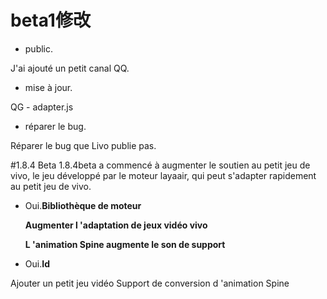 # beta1修改

- public.

J'ai ajouté un petit canal QQ.

- mise à jour.

QG - adapter.js

- réparer le bug.

Réparer le bug que Livo publie pas.

#1.8.4 Beta
1.8.4beta a commencé à augmenter le soutien au petit jeu de vivo, le jeu développé par le moteur layaair, qui peut s'adapter rapidement au petit jeu de vivo.

- Oui.**Bibliothèque de moteur**


  **Augmenter l 'adaptation de jeux vidéo vivo**
  
  **L 'animation Spine augmente le son de support**
- Oui.**Id**

Ajouter un petit jeu vidéo
Support de conversion d 'animation Spine
